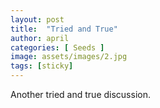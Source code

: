 ```yaml
---
layout: post
title:  "Tried and True"
author: april
categories: [ Seeds ]
image: assets/images/2.jpg
tags: [sticky]
---
```


Another tried and true discussion.
